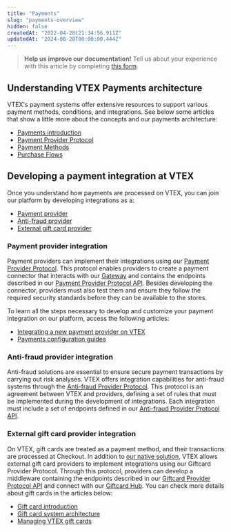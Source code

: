 ```yaml
---
title: "Payments"
slug: "payments-overview"
hidden: false
createdAt: "2022-04-28t21:34:56.911Z"
updatedAt: "2024-06-28T00:00:00.444Z"
---
```


> **Help us improve our documentation!** Tell us about your experience with this article by completing [this form](https://forms.gle/fQoELRA1yfKDqmAb8).

## Understanding VTEX Payments architecture

VTEX's payment systems offer extensive resources to support various payment methods, conditions, and integrations. See below some articles that show a little more about the concepts and our payments architecture:

- [Payments introduction](https://developers.vtex.com/docs/guides/payments-integration-guide)
- [Payment Provider Protocol](https://developers.vtex.com/docs/guides/payments-integration-payment-provider-protocol)
- [Payment Methods](https://developers.vtex.com/docs/guides/payments-integration-payment-methods)
- [Purchase Flows](https://developers.vtex.com/docs/guides/payments-integration-purchase-flows)


## Developing a payment integration at VTEX

Once you understand how payments are processed on VTEX, you can join our platform by developing integrations as a:

- [Payment provider](#payment-provider-integration)
- [Anti-fraud provider](#anti-fraud-provider-integration)
- [External gift card provider](#gift-card-integration)

### Payment provider integration

Payment providers can implement their integrations using our [Payment Provider Protocol](https://developers.vtex.com/docs/guides/payments-integration-payment-provider-protocol). This protocol enables providers to create a payment connector that interacts with our [Gateway](https://help.vtex.com/tutorial/what-is-a-payment-gateway--2KH9Wdi7F6swOU4amECSOk) and contains the endpoints described in our [Payment Provider Protocol API](https://developers.vtex.com/docs/api-reference/payment-provider-protocol#overview). Besides developing the connector, providers must also test them and ensure they follow the required security standards before they can be available to the stores. 

To learn all the steps necessary to develop and customize your payment integration on our platform, access the following articles:
- [Integrating a new payment provider on VTEX](https://developers.vtex.com/docs/guides/integrating-a-new-payment-provider-on-vtex)
- [Payments configuration guides](https://developers.vtex.com/docs/guides/payments-configuration-guides)

### Anti-fraud provider integration

Anti-fraud solutions are essential to ensure secure payment transactions by carrying out risk analyses. VTEX offers integration capabilities for anti-fraud systems through the [Anti-fraud Provider Protocol](https://developers.vtex.com/docs/guides/how-the-integration-protocol-between-vtex-and-antifraud-companies-works). This protocol is an agreement between VTEX and providers, defining a set of rules that must be implemented during the development of integrations. Each integration must include a set of endpoints defined in our [Anti-fraud Provider Protocol API](https://developers.vtex.com/docs/api-reference/antifraud-provider-protocol#overview).


### External gift card provider integration

On VTEX, gift cards are treated as a payment method, and their transactions are processed at Checkout. In addition to [our native solution](https://developers.vtex.com/docs/api-reference/giftcard-api), VTEX allows external gift card providers to implement integrations using our Giftcard Provider Protocol. Through this protocol, providers can develop a middleware containing the endpoints described in our [Giftcard Provider Protocol API]([https://developers.vtex.com/docs/api-reference/giftcard-provider-protocol#overview](https://developers.vtex.com/docs/api-reference/giftcard-provider-protocol)) and connect with our [Giftcard Hub](https://developers.vtex.com/docs/api-reference/giftcard-hub-api#overview). You can check more details about gift cards in the articles below:

- [Gift card introduction](https://developers.vtex.com/docs/guides/gift-card-integration-guide)
- [Gift card system architecture](https://developers.vtex.com/docs/guides/gift-card-integration-guide-system-architecture)
- [Managing VTEX gift cards](https://developers.vtex.com/docs/guides/managing-vtex-gift-cards)

